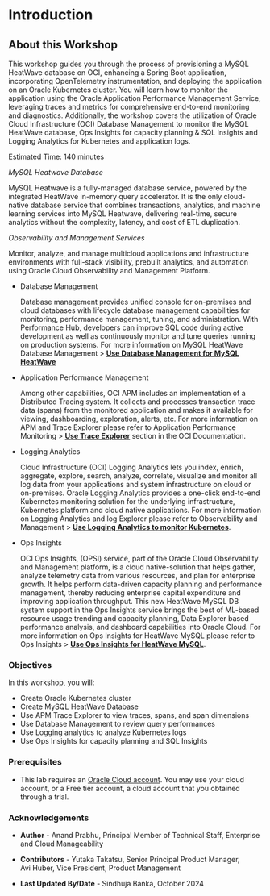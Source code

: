 # Introduction

## About this Workshop

This workshop guides you through the process of provisioning a MySQL HeatWave database on OCI, enhancing a Spring Boot application, incorporating OpenTelemetry instrumentation, and deploying the application on an Oracle Kubernetes cluster. You will learn how to monitor the application using the Oracle Application Performance Management Service, leveraging traces and metrics for comprehensive end-to-end monitoring and diagnostics. Additionally, the workshop covers the utilization of Oracle Cloud Infrastructure (OCI) Database Management to monitor the MySQL HeatWave database, Ops Insights  for capacity planning & SQL Insights and Logging Analytics for Kubernetes and application logs.


Estimated Time: 140 minutes

*MySQL Heatwave Database*

MySQL Heatwave is a fully-managed database service, powered by the integrated HeatWave in-memory query accelerator. It is the only cloud-native database service that combines transactions, analytics, and machine learning services into MySQL Heatwave, delivering real-time, secure analytics without the complexity, latency, and cost of ETL duplication.

*Observability and Management Services*

Monitor, analyze, and manage multicloud applications and infrastructure environments with full-stack visibility, prebuilt analytics, and automation using Oracle Cloud Observability and Management Platform.

- Database Management 

    Database management provides unified console for on-premises and cloud databases with lifecycle database management capabilities for monitoring, performance management, tuning, and administration. With Performance Hub, developers can improve SQL code during active development as well as continuously monitor and tune queries running on production systems. For more information on MySQL HeatWave Database Management > **[Use Database Management for MySQL HeatWave](https://blogs.oracle.com/mysql/post/database-management-for-mysql-heatwave)**

- Application Performance Management 

    Among other capabilities, OCI APM includes an implementation of a Distributed Tracing system. It collects and processes transaction trace data (spans) from the monitored application and makes it available for viewing, dashboarding, exploration, alerts, etc. For more information on APM and Trace Explorer please refer to Application Performance Monitoring > **[Use Trace Explorer](https://docs.oracle.com/en-us/iaas/application-performance-monitoring/doc/use-trace-explorer.html)** section in the OCI Documentation.

- Logging Analytics 

    Cloud Infrastructure (OCI) Logging Analytics lets you index, enrich, aggregate, explore, search, analyze, correlate, visualize and monitor all log data from your applications and system infrastructure on cloud or on-premises. Oracle Logging Analytics provides a one-click end-to-end Kubernetes monitoring solution for the underlying infrastructure, Kubernetes platform and cloud native applications. For more information on Logging Analytics and log Explorer please refer to Observability and Management > **[Use Logging Analytics to monitor Kubernetes](https://docs.oracle.com/en/solutions/kubernetes-oke-logging-analytics/index.html)**.

- Ops Insights

    OCI Ops Insights, (OPSI) service, part of the Oracle Cloud Observability and Management platform, is a cloud native-solution that helps gather, analyze telemetry data from various resources, and plan for enterprise growth. It helps perform data-driven capacity planning and performance management, thereby reducing enterprise capital expenditure and improving application throughput. This new HeatWave MySQL DB system support in the Ops Insights service brings the best of ML-based resource usage trending and capacity planning, Data Explorer based performance analysis, and dashboard capabilities into Oracle Cloud. For more information on Ops Insights for HeatWave MySQL please refer to Ops Insights > **[Use Ops Insights for HeatWave MySQL](https://docs.oracle.com/en-us/iaas/operations-insights/doc/mysql-insights.html)**.


### Objectives

In this workshop, you will:
* Create Oracle Kubernetes cluster 
* Create MySQL HeatWave Database 
* Use APM Trace Explorer to view traces, spans, and span dimensions 
* Use Database Management to review query performances 
* Use Logging analytics to analyze Kubernetes logs 
* Use Ops Insights for capacity planning and SQL Insights

### Prerequisites

* This lab requires an [Oracle Cloud account](https://www.oracle.com/cloud/free/). You may use your cloud account, or a Free tier account, a cloud account that you obtained through a trial.

### Acknowledgements

* **Author** - Anand Prabhu, Principal Member of Technical Staff, Enterprise and Cloud Manageability
- **Contributors** -
Yutaka Takatsu, Senior Principal Product Manager,  
Avi Huber, Vice President, Product Management
* **Last Updated By/Date** - Sindhuja Banka, October 2024